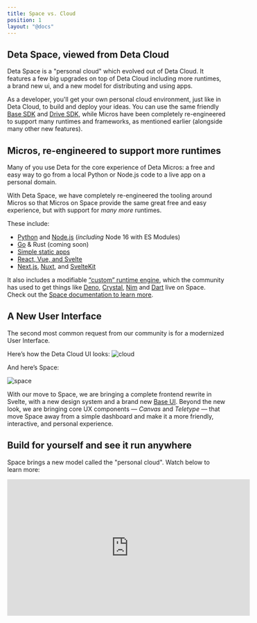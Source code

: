 ```yaml
---
title: Space vs. Cloud
position: 1
layout: "@docs"
---
```

## Deta Space, viewed from Deta Cloud

Deta Space is a "personal cloud" which evolved out of Deta Cloud. It features a few big upgrades on top of Deta Cloud including more runtimes, a brand new ui, and a new model for distributing and using apps. 

As a developer, you'll get your own personal cloud environment, just like in Deta Cloud, to build and deploy your ideas. You can use the same friendly [Base SDK](https://deta.space/docs/en/reference/base/sdk) and [Drive SDK](https://deta.space/docs/en/reference/drive/sdk), while Micros have been completely re-engineered to support many runtimes and frameworks, as mentioned earlier (alongside many other new features).

## Micros, re-engineered to support more runtimes

Many of you use Deta for the core experience of Deta Micros: a free and easy way to go from a local Python or Node.js code to a live app on a personal domain. 

With Deta Space, we have completely re-engineered the tooling around Micros so that Micros on Space provide the same great free and easy experience, but with support for *many more* runtimes. 

These include:
- [Python](https://deta.space/docs/en/quickstart-guides/python) and [Node.js](https://deta.space/docs/en/quickstart-guides/node) (*including* Node 16 with ES Modules)
- [Go](https://deta.space/docs/en/quickstart-guides/go) & Rust (coming soon)
- [Simple static apps](https://deta.space/docs/en/quickstart-guides/static)
- [React, Vue, and Svelte](https://deta.space/docs/en/quickstart-guides/static)
- [Next.js](https://deta.space/docs/en/quickstart-guides/next), [Nuxt](https://deta.space/docs/en/quickstart-guides/nuxt), and [SvelteKit](https://deta.space/docs/en/quickstart-guides/sveltekit)

It also includes a modifiable [“custom” runtime engine](https://deta.space/docs/en/quickstart-guides/custom), which the community has used to get things like [Deno](https://github.com/MaximilianHeidenreich/SweetForms), [Crystal](https://github.com/tbdsux/space-custom-apps/tree/main/crystal-lang), [Nim](https://github.com/tbdsux/space-custom-apps/tree/main/nim-lang) and [Dart](https://github.com/tbdsux/space-custom-apps/tree/main/dart-lang) live on Space. Check out the [Space documentation to learn more](https://deta.space/docs/en/basics/micros).


## A New User Interface

The second most common request from our community is for a modernized User Interface. 

Here’s how the Deta Cloud UI looks:
![cloud](https://deta.space/blog/03/02-cloud-ui.webp)

And here’s Space:

![space](https://deta.space/blog/03/03-space-ui.webp)

With our move to Space, we are bringing a complete frontend rewrite in Svelte, with a new design system and a brand new [Base UI](https://deta.space/docs/en/reference/base/base_ui). Beyond the new look, we are bringing core UX components — *Canvas* and *Teletype* — that move Space away from a simple dashboard and make it a more friendly, interactive, and personal experience. 

## Build for yourself and see it run anywhere

Space brings a new model called the "personal cloud". Watch below to learn more:
<iframe width="560" height="315" src="https://www.youtube.com/embed/423kzQykSW0" title="YouTube video player" frameborder="0" allow="accelerometer; autoplay; clipboard-write; encrypted-media; gyroscope; picture-in-picture; web-share" allowfullscreen></iframe>


